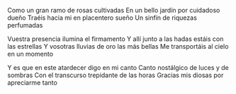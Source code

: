 Como un gran ramo de rosas cultivadas
En un bello jardín por cuidadoso dueño
Traéis hacia mi en placentero sueño
Un sinfín de riquezas perfumadas

Vuestra presencia ilumina el firmamento
Y allí junto a las hadas estáis con las estrellas
Y vosotras lluvias de oro las más bellas
Me transportáis al cielo en un momento

Y es que en este atardecer digo en mi canto
Canto nostálgico de luces y de sombras
Con el transcurso trepidante de las horas
Gracias mis diosas por apreciarme tanto
